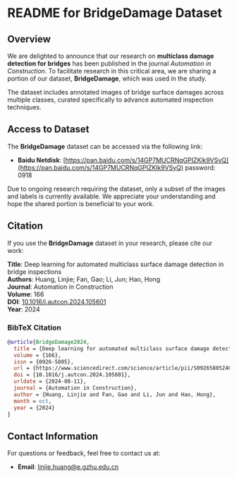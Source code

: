 # README for BridgeDamage Dataset

## Overview

We are delighted to announce that our research on **multiclass damage detection for bridges** has been published in the journal *Automation in Construction*. To facilitate research in this critical area, we are sharing a portion of our dataset, **BridgeDamage**, which was used in the study. 

The dataset includes annotated images of bridge surface damages across multiple classes, curated specifically to advance automated inspection techniques.

## Access to Dataset

The **BridgeDamage** dataset can be accessed via the following link:

- **Baidu Netdisk**: [https://pan.baidu.com/s/14GP7MUCRNqGPIZKlk9VSyQ](https://pan.baidu.com/s/14GP7MUCRNqGPIZKlk9VSyQ) password: 0918

Due to ongoing research requiring the dataset, only a subset of the images and labels is currently available. We appreciate your understanding and hope the shared portion is beneficial to your work.

## Citation

If you use the **BridgeDamage** dataset in your research, please cite our work:

**Title**: Deep learning for automated multiclass surface damage detection in bridge inspections  
**Authors**: Huang, Linjie; Fan, Gao; Li, Jun; Hao, Hong  
**Journal**: Automation in Construction  
**Volume**: 166  
**DOI**: [10.1016/j.autcon.2024.105601](https://doi.org/10.1016/j.autcon.2024.105601)  
**Year**: 2024  

### BibTeX Citation
```bibtex
@article{BridgeDamage2024,
  title = {Deep learning for automated multiclass surface damage detection in bridge inspections},
  volume = {166},
  issn = {0926-5805},
  url = {https://www.sciencedirect.com/science/article/pii/S0926580524003376},
  doi = {10.1016/j.autcon.2024.105601},
  urldate = {2024-08-11},
  journal = {Automation in Construction},
  author = {Huang, Linjie and Fan, Gao and Li, Jun and Hao, Hong},
  month = oct,
  year = {2024}
}
```
## Contact Information

For questions or feedback, feel free to contact us at:

- **Email**: [linjie.huang@e.gzhu.edu.cn](mailto:linjie.huang@e.gzhu.edu.cn)


